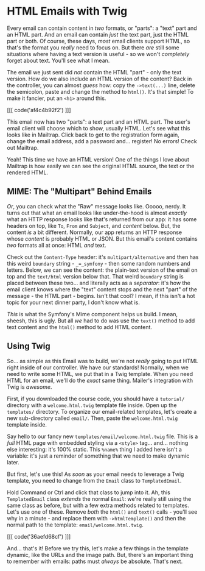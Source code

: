# HTML Emails with Twig

Every email can contain content in *two* formats, or "parts": a "text" part and
an HTML part. And an email can contain *just* the text part, just the HTML part
or both. Of course, these days, *most* email clients support HTML, so that's the
format you *really* need to focus on. But there *are* still some situations
where having a text version is useful - so we won't *completely* forget about
text. You'll see what I mean.

The email we just sent did *not* contain the HTML "part" - only the text version.
How do we also include an HTML version of the content? Back in the controller,
you can almost *guess* how: copy the `->text(...)` line, delete the semicolon,
paste and change the method to `html()`. It's that simple! To make it fancier,
put an `<h1>` around this.

[[[ code('af4c4b92f2') ]]]

This email now has two "parts": a text part and an HTML part. The user's
email client will choose which to show, usually HTML. Let's see what this looks
like in Mailtrap. Click back to get to the registration form again, change the
email address, add a password and... register! No errors! Check out Mailtrap.

Yeah! This time we have an HTML version! One of the things I love about Mailtrap
is how easily we can see the original HTML source, the text or the rendered HTML.

## MIME: The "Multipart" Behind Emails

*Or*, you can check what the "Raw" message looks like. Ooooo, nerdy. It turns out
that what an email looks like under-the-hood is almost *exactly* what an
HTTP response looks like that's returned from our app: it has some headers on top,
like `To`, `From` and `Subject`, and *content* below. But, the content *is* a
bit different. Normally, our app returns an HTTP response whose *content* is
probably HTML or JSON. But this email's content contains *two* formats all at
once: HTML *and* text.

Check out the `Content-Type` header: it's `multipart/alternative` and then has
this weird `boundary` string - `_=_symfony` - then some random numbers and letters.
Below, we can see the content: the plain-text version of the email on top and
the `text/html` version below that. That weird `boundary` string is placed between
these two... and literally acts as a *separator*: it's how the email client knows
where the "text" content stops and the next "part" of the message - the HTML part -
begins. Isn't that cool? I mean, if this isn't a hot topic for your next dinner
party, I don't know what is.

*This* is what the Symfony's Mime component helps us build. I mean, sheesh, this
is ugly. But all *we* had to do was use the `text()` method to add text content
and the `html()` method to add HTML content.

## Using Twig

So... as simple as this Email was to build, we're not *really* going to put HTML
right inside of our controller. We have our standards! Normally, when we need to
write some HTML, we put that in a Twig template. When you need HTML for
an email, we'll do the *exact* same thing. Mailer's integration with Twig is
*awesome*.

First, if you downloaded the course code, you should have a `tutorial/`
directory with a `welcome.html.twig` template file inside. Open up the `templates/`
directory. To organize our email-related templates, let's create a new sub-directory
called `email/`. Then, paste the `welcome.html.twig` template inside.

Say hello to our fancy new `templates/email/welcome.html.twig` file. This is a
*full* HTML page with embedded styling via a `<style>` tag... and... nothing
else interesting: it's 100% static. This `%name%` thing I added here isn't a variable:
it's just a reminder of something that we need to make dynamic later.

But first, let's use this! As *soon* as your email needs to leverage a Twig template,
you need to change from the `Email` class to `TemplatedEmail`.

Hold Command or Ctrl and click that class to jump into it. Ah, this `TemplatedEmail`
class *extends* the normal `Email`: we're really still using the same class as
before, but with a few extra methods related to templates. Let's use one of these.
Remove *both* the `html()` and `text()` calls - you'll see why in a minute -
and replace them with `->htmlTemplate()` and then the normal path to the
template: `email/welcome.html.twig`.

[[[ code('36aefd68cf') ]]]

And... that's it! Before we try this, let's make a few things in the template
dynamic, like the URLs and the image path. But, there's an important thing to
remember with emails: paths must *always* be absolute. That's next.
